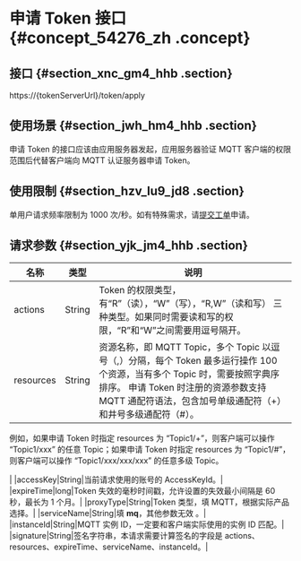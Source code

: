 # 申请 Token 接口 {#concept_54276_zh .concept}

## 接口 {#section_xnc_gm4_hhb .section}

https://\{tokenServerUrl\}/token/apply

## 使用场景 {#section_jwh_hm4_hhb .section}

申请 Token 的接口应该由应用服务器发起，应用服务器验证 MQTT 客户端的权限范围后代替客户端向 MQTT 认证服务器申请 Token。

## 使用限制 {#section_hzv_lu9_jd8 .section}

单用户请求频率限制为 1000 次/秒。如有特殊需求，请[提交工单](https://workorder.console.aliyun.com/console.htm?lang=#/ticket/list/)申请。

## 请求参数 {#section_yjk_jm4_hhb .section}

|名称|类型|说明|
|--|--|--|
|actions|String|Token 的权限类型，有“R”（读），“W”（写），“R,W”（读和写） 三种类型。如果同时需要读和写的权限，“R”和“W”之间需要用逗号隔开。|
|resources|String|资源名称，即 MQTT Topic，多个 Topic 以逗号（,）分隔，每个 Token 最多运行操作 100 个资源，当有多个 Topic 时，需要按照字典序排序。 申请 Token 时注册的资源参数支持 MQTT 通配符语法，包含加号单级通配符（+）和井号多级通配符（\#）。

 例如，如果申请 Token 时指定 resources 为 “Topic1/+”，则客户端可以操作 “Topic1/xxx” 的任意 Topic；如果申请 Token 时指定 resources 为 “Topic1/\#”，则客户端可以操作 “Topic1/xxx/xxx/xxx” 的任意多级 Topic。

 |
|accessKey|String|当前请求使用的账号的 AccessKeyId。|
|expireTime|long|Token 失效的毫秒时间戳，允许设置的失效最小间隔是 60 秒，最长为 1 个月。|
|proxyType|String|Token 类型，填 MQTT，根据实际产品选择。|
|serviceName|String|填 **mq**，其他参数无效 。|
|instanceId|String|MQTT 实例 ID，一定要和客户端实际使用的实例 ID 匹配。|
|signature|String|签名字符串，本请求需要计算签名的字段是 actions、resources、expireTime、serviceName、instanceId。|

